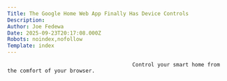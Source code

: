 ```yaml
---
Title: The Google Home Web App Finally Has Device Controls
Description: 
Author: Joe Fedewa
Date: 2025-09-23T20:17:08.000Z
Robots: noindex,nofollow
Template: index
---
```


                                            Control your smart home from the comfort of your browser.
                                        